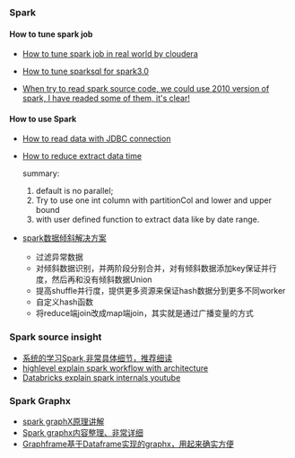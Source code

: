 ### Spark


#### How to tune spark job

- [How to tune spark job in real world by cloudera](https://blog.cloudera.com/how-to-tune-your-apache-spark-jobs-part-2/)
- [How to tune sparksql for spark3.0](https://blog.cloudera.com/how-does-apache-spark-3-0-increase-the-performance-of-your-sql-workloads/)

- [When try to read spark source code, we could use 2010 version of spark, I have readed some of them, it's clear!](https://github.com/apache/spark/tree/5b021ce0990ec675afc6939cc2c06f041c973d17/core/src/main/scala/spark)




#### How to use Spark
- [How to read data with JDBC connection](https://www.cnblogs.com/wwxbi/p/6978774.html)
- [How to reduce extract data time](https://www.jianshu.com/p/83d273dfea1c)
  
  summary:
  1. default is no parallel;
  2. Try to use one int column with partitionCol and lower and upper bound
  3. with user defined function to extract data like by date range.
- [spark数据倾斜解决方案](https://www.51cto.com/article/702345.html)
  - 过滤异常数据
  - 对倾斜数据识别，并两阶段分别合并，对有倾斜数据添加key保证并行度，然后再和没有倾斜数据Union
  - 提高shuffle并行度，提供更多资源来保证hash数据分到更多不同worker
  - 自定义hash函数
  - 将reduce端join改成map端join，其实就是通过广播变量的方式

### Spark source insight
- [系统的学习Spark,非常具体细节，推荐细读](https://spark-internals.books.yourtion.com/markdown/1-Overview.html)
- [highlevel explain spark workflow with architecture](https://www.analyticsvidhya.com/blog/2021/08/understand-the-internal-working-of-apache-spark/)
- [Databricks explain spark internals youtube](https://www.databricks.com/session/a-deeper-understanding-of-spark-internals)


### Spark Graphx
- [spark graphX原理讲解](https://blog.csdn.net/weixin_47134119/article/details/117756930)
- [Spark graphx内容整理、非常详细](https://developer.aliyun.com/article/371121)
- [Graphframe基于Dataframe实现的graphx，用起来确实方便](https://graphframes.github.io/graphframes/docs/_site/user-guide.html)
